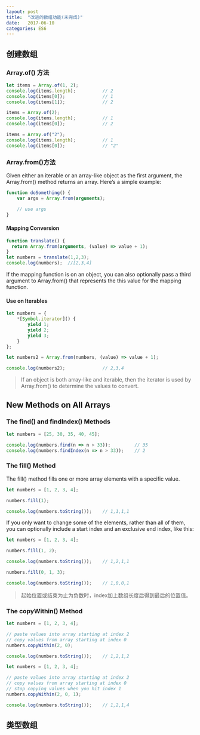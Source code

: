 ```yaml
---
layout: post
title:  "改进的数组功能(未完成)"
date:   2017-06-10 
categories: ES6
---
```


## 创建数组
### Array.of() 方法

```javascript
let items = Array.of(1, 2);
console.log(items.length);          // 2
console.log(items[0]);              // 1
console.log(items[1]);              // 2

items = Array.of(2);
console.log(items.length);          // 1
console.log(items[0]);              // 2

items = Array.of("2");
console.log(items.length);          // 1
console.log(items[0]);              // "2"
```
###  Array.from()方法
Given either an iterable or an array-like object as the first argument, the Array.from() method returns an array. Here’s a simple example:

```javascript
function doSomething() {
    var args = Array.from(arguments);

    // use args
}
```
#### Mapping Conversion

```javascript
function translate() {
  return Array.from(arguments, (value) => value + 1);
}
let numbers = translate(1,2,3);
console.log(numbers);  //[2,3,4]
```
If the mapping function is on an object, you can also optionally pass a third argument to Array.from() that represents the this value for the mapping function.

#### Use on Iterables

```javascript
let numbers = {
    *[Symbol.iterator]() {
        yield 1;
        yield 2;
        yield 3;
    }
};

let numbers2 = Array.from(numbers, (value) => value + 1);

console.log(numbers2);              // 2,3,4
```
> If an object is both array-like and iterable, then the iterator is used by Array.from() to determine the values to convert.

## New Methods on All Arrays 
### The find() and findIndex() Methods

```javascript
let numbers = [25, 30, 35, 40, 45];

console.log(numbers.find(n => n > 33));         // 35
console.log(numbers.findIndex(n => n > 33));    // 2
```
### The fill() Method
The fill() method fills one or more array elements with a specific value.

```javascript
let numbers = [1, 2, 3, 4];

numbers.fill(1);

console.log(numbers.toString());    // 1,1,1,1
```
If you only want to change some of the elements, rather than all of them, you can optionally include a start index and an exclusive end index, like this:

```javascript
let numbers = [1, 2, 3, 4];

numbers.fill(1, 2);

console.log(numbers.toString());    // 1,2,1,1

numbers.fill(0, 1, 3);

console.log(numbers.toString());    // 1,0,0,1
```
> 起始位置或结束为止为负数时，index加上数组长度后得到最后的位置值。

### The copyWithin() Method

```javascript
let numbers = [1, 2, 3, 4];

// paste values into array starting at index 2
// copy values from array starting at index 0
numbers.copyWithin(2, 0);

console.log(numbers.toString());    // 1,2,1,2
```
```javascript
let numbers = [1, 2, 3, 4];

// paste values into array starting at index 2
// copy values from array starting at index 0
// stop copying values when you hit index 1
numbers.copyWithin(2, 0, 1);

console.log(numbers.toString());    // 1,2,1,4
```

## 类型数组
